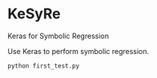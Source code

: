 # KeSyRe
Keras for Symbolic Regression

Use Keras to perform symbolic regression.


    python first_test.py
    
    
